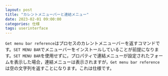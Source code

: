 ```yaml
---
layout: post
title: "カレントメニューバーと連結メニュー"
date: 2023-02-01 09:00:00
categories: 仕様
tags: userinterface
---
```


`Get menu bar reference`はプロセスのカレントメニューバーを返すコマンドです。`SET MENU BAR`でメニューバーをインストールしていることが前提になります。`SET MENU BAR`を使用せずに，プロパティで連結メニューが設定されたフォームを表示した場合，連結メニューは表示されますが，`Get menu bar reference`は空の文字列を返すことになります。これは仕様です。

